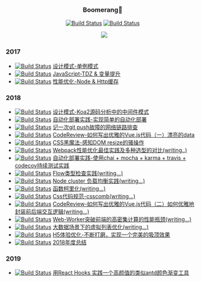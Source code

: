 <h3 align="center">Boomerang🍁</h3>

<p align="center">
   <a href=""><img id="like" src="https://img.shields.io/badge/掘金-755喜欢-blue.svg" alt="Build Status"></a>
   <a href=""><img id="read" src="https://img.shields.io/badge/掘金-1.93k阅读-blue.svg" alt="Build Status"></a>
  </p>
 <p align="center">
   <a href=""><img id="pic" src="https://user-images.githubusercontent.com/25033420/40115981-cfdc725e-5944-11e8-967e-512b6ac2f92a.png"></a>
 </p>
  
### 2017
  
 - <a href=""><img id="read" src="https://img.shields.io/badge/设计模式-blue.svg" alt="Build Status"></a> [设计模式-单例模式](https://juejin.im/post/5920fe8844d904006cc24e1f)
 - <a href=""><img id="read" src="https://img.shields.io/badge/问题排查-red.svg" alt="Build Status"></a> [JavaScript-TDZ & 变量提升](https://github.com/renjie1996/Doger-FrontEnd-Blog/issues/1)
 - <a href=""><img id="read" src="https://img.shields.io/badge/性能优化-green.svg" alt="Build Status"></a> [性能优化-Node & Http缓存](https://github.com/renjie1996/Doger-FrontEnd-Blog/issues/2)

### 2018
 - <a href=""><img id="read" src="https://img.shields.io/badge/设计模式-blue.svg" alt="Build Status"></a> [设计模式-Koa2源码分析中的中间件模式](https://github.com/renjie1996/Doger-FrontEnd-Blog/issues/6)
 - <a href=""><img id="read" src="https://img.shields.io/badge/最佳实践-yellow.svg" alt="Build Status"></a> [自动化部署实践-实现简单的自动化部署](https://github.com/renjie1996/node-acfun-spider)
 - <a href=""><img id="read" src="https://img.shields.io/badge/问题排查-red.svg" alt="Build Status"></a> [记一次git push故障的网络链路排查](https://github.com/renjie1996/Doger-FrontEnd-Blog/issues/10)
 - <a href=""><img id="read" src="https://img.shields.io/badge/代码质量-pink.svg" alt="Build Status"></a> [CodeReview-如何写出优雅的Vue.js代码（一）漂亮的data](https://github.com/renjie1996/Doger-FrontEnd-Blog/issues/11)
 - <a href=""><img id="read" src="https://img.shields.io/badge/黑魔法-black.svg" alt="Build Status"></a>  [CSS黑魔法-感知DOM resize的骚操作](https://github.com/renjie1996/Doger-FrontEnd-Blog/issues/12)
 - <a href=""><img id="read" src="https://img.shields.io/badge/性能优化-green.svg" alt="Build Status"></a> [Webpack性能优化最佳实践及多种选型的对比(writing..)](https://github.com/renjie1996/Doger-FrontEnd-Blog/issues/13)
 - <a href=""><img id="read" src="https://img.shields.io/badge/最佳实践-yellow.svg" alt="Build Status"></a> [自动化部署实践-使用chai + mocha + karma + travis + codecov持续测试实践](https://github.com/renjie1996/Doger-FrontEnd-Blog/issues/14)
  - <a href=""><img id="read" src="https://img.shields.io/badge/代码质量-pink.svg" alt="Build Status"></a> [Flow类型检查实践(writing...)](https://github.com/renjie1996/Doger-FrontEnd-Blog/issues/15)
  - <a href=""><img id="read" src="https://img.shields.io/badge/最佳实践-yellow.svg" alt="Build Status"></a> [Node cluster 负载均衡实践(writing...)](https://github.com/renjie1996/Doger-FrontEnd-Blog/issues/16)
  - <a href=""><img id="read" src="https://img.shields.io/badge/语言特性-orange.svg" alt="Build Status"></a> [函数柯里化(writing...)](https://github.com/renjie1996/Doger-FrontEnd-Blog/issues/16)
  - <a href=""><img id="read" src="https://img.shields.io/badge/代码质量-pink.svg" alt="Build Status"></a> [Css代码规范-csscomb(writing...)](https://github.com/renjie1996/Doger-FrontEnd-Blog/issues/15)
   - <a href=""><img id="read" src="https://img.shields.io/badge/代码质量-pink.svg" alt="Build Status"></a> [CodeReview-如何写出优雅的Vue.js代码（二）如何优雅地封装前后端交互逻辑(writing...)](https://github.com/renjie1996/Doger-FrontEnd-Blog/issues/11)
   - <a href=""><img id="read" src="https://img.shields.io/badge/性能优化-green.svg" alt="Build Status"></a> [Web-Worker突破前端的高密集计算的性能瓶颈(writing...)](https://github.com/renjie1996/Doger-FrontEnd-Blog/issues/13)
   - <a href=""><img id="read" src="https://img.shields.io/badge/性能优化-green.svg" alt="Build Status"></a> [大数据场景下的虚拟列表优化(writing...)](https://github.com/renjie1996/Doger-FrontEnd-Blog/issues/13)
   - <a href=""><img id="read" src="https://img.shields.io/badge/体验优化-purple.svg" alt="Build Status"></a> [H5体验优化-不断打磨，实现一个完美的吸顶效果](https://github.com/renjie1996/Doger-FrontEnd-Blog/issues/13)
   - <a href=""><img id="read" src="https://img.shields.io/badge/个人-gray.svg" alt="Build Status"></a> [2018年度总结](https://github.com/renjie1996/Maple-FrontEnd-Blog/issues/16)
   
### 2019
- <a href=""><img id="read" src="https://img.shields.io/badge/最佳实践-yellow.svg" alt="Build Status"></a> [用React Hooks 实践一个高颜值的类似antd颜色渐变工具](https://github.com/renjie1996/node-acfun-spider)
